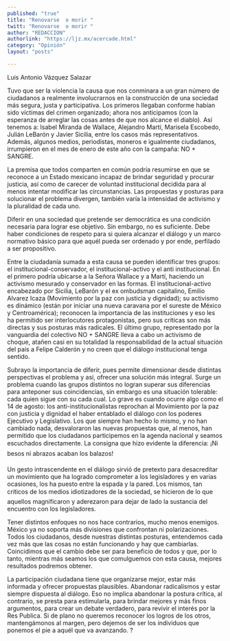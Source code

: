 ```yaml
---
published: "true"
title: "Renovarse  o morir "
twitt: "Renovarse  o morir "
author: "REDACCION"
authorlink: "https://ljz.mx/acercade.html"
category: "Opinión"
layout: "posts"

---
```



  Luis Antonio Vázquez Salazar



  Tuvo que ser la violencia la causa que nos conminara a un gran número de ciudadanos a realmente involucrarnos en la construcción de una sociedad más segura, justa y participativa. Los primeros llegaban conforme habían sido víctimas del crimen organizado; ahora nos anticipamos (con la esperanza de arreglar las cosas antes de que nos alcance el diablo). Así tenemos a: Isabel Miranda de Wallace, Alejandro Martí, Marisela Escobedo, Julián LeBarón y Javier Sicilia, entre los casos más representativos. Además, algunos medios, periodistas, moneros e igualmente ciudadanos, irrumpieron en el mes de enero de este año con la campaña: NO + SANGRE.



 

  La premisa que todos comparten en común podría resumirse en que se reconoce a un Estado mexicano incapaz de brindar seguridad y procurar justicia, así como de carecer de voluntad institucional decidida para al menos intentar modificar las circunstancias. Las propuestas y posturas para solucionar el problema divergen, también varía la intensidad de activismo y la pluralidad de cada uno.



  Diferir en una sociedad que pretende ser democrática es una condición necesaria para lograr ese objetivo. Sin embargo, no es suficiente. Debe haber condiciones de respeto para si quiera alcanzar el diálogo y un marco normativo básico para que aquél pueda ser ordenado y por ende, perfilado a ser propositivo.



  Entre la ciudadanía sumada a esta causa se pueden identificar tres grupos: el institucional-conservador, el institucional-activo y el anti institucional. En el primero podría ubicarse a la Señora Wallace y a Martí, haciendo un activismo mesurado y conservador en las formas. El institucional-activo encabezado por Sicilia, LeBarón y el ex ombudsman capitalino, Emilio Alvarez Icaza (Movimiento por la paz con justicia y dignidad); su activismo es dinámico (están por iniciar una nueva caravana por el sureste de México y Centroamérica); reconocen la importancia de las instituciones y eso les ha permitido ser interlocutores protagonistas, pero sus críticas son más directas y sus posturas más radicales. El último grupo, representado por la vanguardia del colectivo NO + SANGRE lleva a cabo un activismo de choque, atañen casi en su totalidad la responsabilidad de la actual situación del país a Felipe Calderón y no creen que el diálogo institucional tenga sentido.



  Subrayo la importancia de diferir, pues permite dimensionar desde distintas perspectivas el problema y así, ofrecer una solución más integral. Surge un problema cuando las grupos distintos no logran superar sus diferencias para anteponer sus coincidencias, sin embargo es una situación tolerable: cada quien sigue con su cada cual. Lo grave es cuando ocurre algo como el 14 de agosto: los anti-institucionalistas reprochan al Movimiento por la paz con justicia y dignidad el haber entablado el diálogo con los poderes Ejecutivo y Legislativo. Los que siempre han hecho lo mismo, y no han cambiado nada, desvaloraron las nuevas propuestas que, al menos, han permitido que los ciudadanos participemos en la agenda nacional y seamos escuchados directamente. La consigna que hizo evidente la diferencia: ¡Ni besos ni abrazos acaban los balazos!



  Un gesto intrascendente en el diálogo sirvió de pretexto para desacreditar un movimiento que ha logrado comprometer a los legisladores y en varias ocasiones, los ha puesto entre la espada y la pared. Los mismos, tan críticos de los medios idiotizadores de la sociedad, se hicieron de lo que aquellos magnificaron y aderezaron para dejar de lado la sustancia del encuentro con los legisladores.



  Tener distintos enfoques no nos hace contrarios, mucho menos enemigos. México ya no soporta más divisiones que confrontan ni polarizaciones. Todos los ciudadanos, desde nuestras distintas posturas, entendemos cada vez más que las cosas no están funcionando y hay que cambiarlas. Coincidimos que el cambio debe ser para beneficio de todos y que, por lo tanto, mientras más seamos los que comulguemos con esta causa, mejores resultados podremos obtener.



  La participación ciudadana tiene que organizarse mejor, estar más informada y ofrecer propuestas plausibles. Abandonar radicalismos y estar siempre dispuesta al diálogo. Eso no implica abandonar la postura crítica, al contrario, se presta para estimularla, para brindar mejores y más finos argumentos, para crear un debate verdadero, para revivir el interés por la Res Publica. Si de plano no queremos reconocer los logros de los otros, mantengámonos al margen, pero dejemos de ser los individuos que ponemos el pie a aquél que va avanzando. ?

